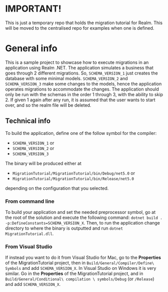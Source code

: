 ﻿# IMPORTANT!
This is just a temporary repo that holds the migration tutorial for Realm. This will be moved to the centralised repo for examples when one is defined.

# General info
This is a sample project to showcase how to execute migrations in an application using Realm .NET.
The application simulates a business that goes through 2 different migrations. So, `SCHEMA_VERSION_1` just creates the database with some minimal models. `SCHEMA_VERSION_2` and `SCHEMA_VERSION_3` make some changes to the models, hence the application operates migrations to accommodate the changes.
The application should only be run with the schemas in the order 1 through 3, with the ability to skip 2. If given 1 again after any run, it is assumed that the user wants to start over, and so the realm file will be deleted.

## Technical info
To build the application, define one of the follow symbol for the compiler:
* `SCHEMA_VERSION_1` or
* `SCHEMA_VERSION_2` or
* `SCHEMA_VERSION_3`

The binary will be produced either at
* `MigrationTutorial/MigrationTutorial/bin/Debug/net5.0` or
* `MigrationTutorial/MigrationTutorial/bin/Release/net5.0`

depending on the configuration that you selected.

### From command line
To build your application and set the needed preprocessor symbol, go at the root of the solution and execute the following command: `dotnet build . -p:DefineConstants=SCHEMA_VERSION_X`. Then, to run the application change directory to where the binary is outputted and run `dotnet MigrationTutorial.dll`.

### From Visual Studio
If instead you want to do it from Visual Studio for Mac, go to the **Properties** of the MigrationTutorial project, then in `Build/General/Compiler/Define\ Symbols` and add `SCHEMA_VERSION_X`.
In Visual Studio on Windows it is very similar. Go in the **Properties** of the MigrationTutorial project, and in `Build/General/Conditional\ compilation \ symbols/Debug` (or `/Release`) and add `SCHEMA_VERSION_X`.